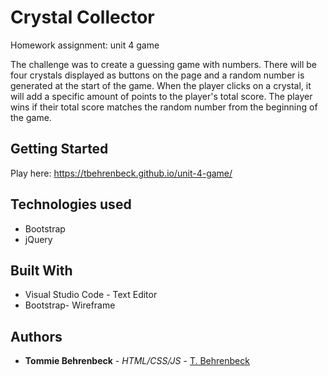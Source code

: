 # Crystal Collector
Homework assignment: unit 4 game

The challenge was to create a guessing game with numbers. There will be four crystals displayed as buttons on the page and a random number is generated at the start of the game. When the player clicks on a crystal, it will add a specific amount of points to the player's total score. The player wins if their total score matches the random number from the beginning of the game.

## Getting Started 
Play here: https://tbehrenbeck.github.io/unit-4-game/

## Technologies used
- Bootstrap
- jQuery

## Built With

* Visual Studio Code - Text Editor
* Bootstrap- Wireframe

## Authors

* **Tommie Behrenbeck** - *HTML/CSS/JS* - [T. Behrenbeck](https://github.com/tbehrenbeck)
